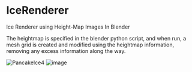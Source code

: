# IceRenderer
Ice Renderer using Height-Map Images In Blender

The heightmap is specified in the blender python script, and when run, a mesh grid is created and modified using the heightmap information, removing any excess information along the way.


![PancakeIce4](https://github.com/qurafa/IceRenderer/assets/57468292/550867cd-3845-4239-a39f-fd5bfadbf98b)
![image](https://github.com/qurafa/IceRenderer/assets/57468292/9d2c32e9-9051-4ef9-8866-42d0ca84652c)
